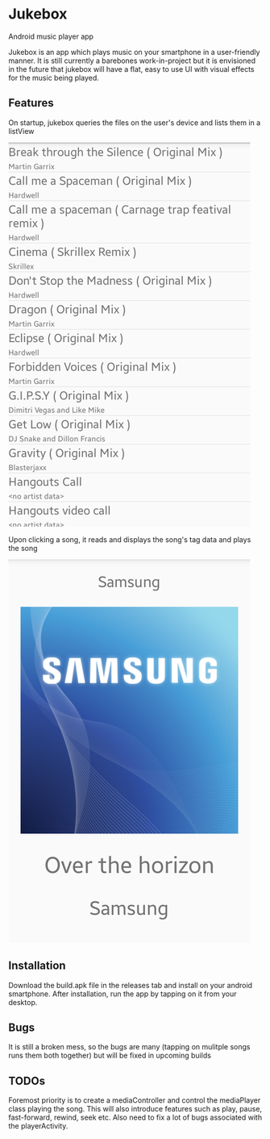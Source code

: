 # Jukebox
Android music player app 

Jukebox is an app which plays music on your smartphone in a user-friendly manner. It is still currently a barebones work-in-project but it is envisioned in the future that jukebox will have a flat, easy to use UI with visual effects for the music being played. 

## Features 

On startup, jukebox queries the files on the user's device and lists them in a listView

![list_songs_activity](/doc/list_songs_activity.png)

Upon clicking a song, it reads and displays the song's tag data and plays the song

![song_over_the_horizon](/doc/player_activity_1.png)

## Installation

Download the build.apk file in the releases tab and install on your android smartphone. After installation, run the app by tapping on it from your desktop. 

## Bugs

It is still a broken mess, so the bugs are many (tapping on mulitple songs runs them both together) but will be fixed in upcoming builds

## TODOs

Foremost priority is to create a mediaController and control the mediaPlayer class playing the song. This will also introduce features such as play, pause, fast-forward, rewind, seek etc. Also need to fix a lot of bugs associated with the playerActivity. 

